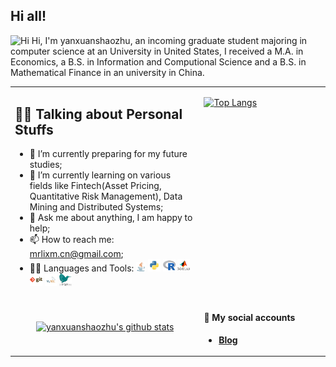 ## Hi all!

<img height="25" src='https://qpluspicture.oss-cn-beijing.aliyuncs.com/6LjjQA/Hi.gif' alt='Hi' width="24"/> Hi, I'm yanxuanshaozhu, an incoming graduate student majoring in computer science at an University in United States, I received a M.A. in Economics, a B.S. in Information and Computional Science and a B.S. in Mathematical Finance in an university in China.
<p></p>

<table align="center">
<tr>
<td valign="top" width="60%">

## 🏋️‍♀️ <b>Talking about Personal Stuffs</b>
<!-- recent_releases starts -->

- 🔭 I’m currently preparing for my future studies;
- 🌱 I’m currently learning on various fields like Fintech(Asset Pricing, Quantitative Risk Management), Data Mining and Distributed Systems; 
- 💬 Ask me about anything, I am happy to help;
- 📫 How to reach me: mrlixm.cn@gmail.com;
- 🏊‍♂️ Languages and Tools: 
<code><img height="15" src="https://raw.githubusercontent.com/github/explore/80688e429a7d4ef2fca1e82350fe8e3517d3494d/topics/java/java.png"></code>
<code><img height="20" src="https://raw.githubusercontent.com/github/explore/80688e429a7d4ef2fca1e82350fe8e3517d3494d/topics/python/python.png"></code>
<code><img height="20" src="https://raw.githubusercontent.com/github/explore/80688e429a7d4ef2fca1e82350fe8e3517d3494d/topics/r/r.png"></code>
<code><img height="20" src="https://raw.githubusercontent.com/github/explore/80688e429a7d4ef2fca1e82350fe8e3517d3494d/topics/matlab/matlab.png"></code>
<code><img height="20" src="https://raw.githubusercontent.com/github/explore/80688e429a7d4ef2fca1e82350fe8e3517d3494d/topics/git/git.png"></code>
<code><img height="20" src="https://raw.githubusercontent.com/github/explore/80688e429a7d4ef2fca1e82350fe8e3517d3494d/topics/mysql/mysql.png"></code>
<code><img height="20" src="https://raw.githubusercontent.com/github/explore/80688e429a7d4ef2fca1e82350fe8e3517d3494d/topics/latex/latex.png"></code>
<!-- recent_releases ends -->
</td>
<td valign="top" width="40%">

[![Top Langs](https://github-readme-stats.vercel.app/api/top-langs/?username=yanxuanshaozhu)](https://github.com/yanxuanshaozhu/github-readme-stats)
</td>
</tr>
<tr>
<td>
<p align="center"><a href="https://github.com/yanxuanshaozhu"><img src="https://github-readme-stats.vercel.app/api?username=yanxuanshaozhu&hide_border=true&show_icons=true&theme=gruvbox" alt="yanxuanshaozhu's github stats"></a></p>

</td>
<td>

#### 🤗 My social accounts
- <strong><a href="https://yanxuanshaozhu.github.io">Blog</a></strong>


</td>
</tr>

</table>

